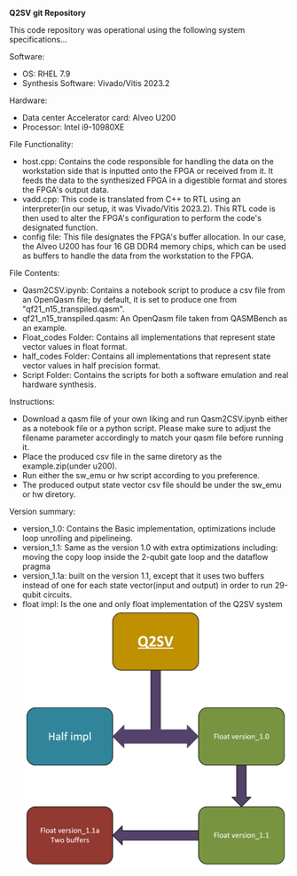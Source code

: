 **Q2SV git Repository**

This code repository was operational using the following system specifications...

Software:
- OS: RHEL 7.9
- Synthesis Software: Vivado/Vitis 2023.2

Hardware:
- Data center Accelerator card: Alveo U200
- Processor: Intel i9-10980XE

File Functionality:
- host.cpp: Contains the code responsible for handling the data on the workstation side that is inputted onto the FPGA or received from it. It feeds the data to the synthesized FPGA in a digestible format and stores the FPGA's output data.
- vadd.cpp: This code is translated from C++ to RTL using an interpreter(in our setup, it was Vivado/Vitis 2023.2). This RTL code is then used to alter the FPGA's configuration to perform the code's designated function.
- config file: This file designates the FPGA's buffer allocation. In our case, the Alveo U200 has four 16 GB DDR4 memory chips, which can be used as buffers to handle the data from the workstation to the FPGA.

File Contents:
- Qasm2CSV.ipynb: Contains a notebook script to produce a csv file from an OpenQasm file; by default, it is set to produce one from "qf21_n15_transpiled.qasm".
- qf21_n15_transpiled.qasm: An OpenQasm file taken from QASMBench as an example.
- Float_codes Folder: Contains all implementations that represent state vector values in float format.
- half_codes Folder: Contains all implementations that represent state vector values in half precision format.
- Script Folder: Contains the scripts for both a software emulation and real hardware synthesis.

Instructions:
- Download a qasm file of your own liking and run Qasm2CSV.ipynb either as a notebook file or a python script. Please make sure to adjust the filename parameter accordingly to match your qasm file before running it.
- Place the produced csv file in the same diretory as the example.zip(under u200).
- Run either the sw_emu or hw script according to you preference.
- The produced output state vector csv file should be under the sw_emu or hw diretory.

Version summary:
- version_1.0: Contains the Basic implementation, optimizations include loop unrolling and pipelineing.
- version_1.1: Same as the version 1.0 with extra optimizations including: moving the copy loop inside the 2-qubit gate loop and the dataflow pragma
- version_1.1a: built on the version 1.1, except that it uses two buffers instead of one for each state vector(input and output) in order to run 29-qubit circuits.
- float impl: Is the one and only float implementation of the Q2SV system
![alt text](https://github.com/aabennak/SV-FPGA/blob/main/version_map.png?raw=true)
